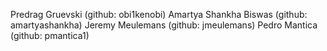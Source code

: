 Predrag Gruevski (github: obi1kenobi)
Amartya Shankha Biswas (github: amartyashankha)
Jeremy Meulemans (github: jmeulemans)
Pedro Mantica (github: pmantica1)
